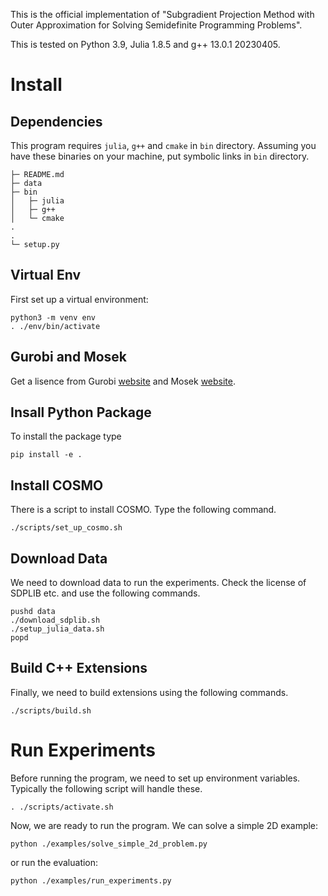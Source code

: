 This is the official implementation of "Subgradient Projection Method with
Outer Approximation for Solving Semidefinite Programming Problems".

This is tested on Python 3.9, Julia 1.8.5 and g++ 13.0.1 20230405.

# Install

## Dependencies

This program requires `julia`, `g++` and `cmake` in `bin` directory.
Assuming you have these binaries on your machine, put symbolic links
in `bin` directory.

```
├─ README.md
├─ data
├─ bin
│   ├─ julia
│   ├─ g++
│   └─ cmake
.
.
└─ setup.py
```

## Virtual Env

First set up a virtual environment:

```
python3 -m venv env
. ./env/bin/activate
```

## Gurobi and Mosek

Get a lisence from Gurobi [website](https://www.gurobi.com) and
Mosek [website](https://www.mosek.com).

## Insall Python Package

To install the package type

```
pip install -e .
```

## Install COSMO

There is a script to install COSMO.
Type the following command.

```
./scripts/set_up_cosmo.sh
```

## Download Data

We need to download data to run the experiments.
Check the license of SDPLIB etc. and use the following commands.

```
pushd data
./download_sdplib.sh
./setup_julia_data.sh
popd
```

## Build C++ Extensions

Finally, we need to build extensions using the following commands.

```
./scripts/build.sh
```

# Run Experiments

Before running the program, we need to set up environment variables.
Typically the following script will handle these.

```
. ./scripts/activate.sh
```

Now, we are ready to run the program.
We can solve a simple 2D example:

```
python ./examples/solve_simple_2d_problem.py
```

or run the evaluation:

```
python ./examples/run_experiments.py
```

